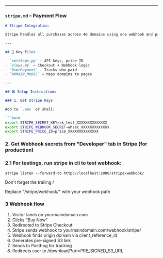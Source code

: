 
---

### `stripe.md` – Payment Flow

```markdown
# Stripe Integration

Stripe handles all purchases across 40 domains using one webhook and price ID.

---

## 🧱 Key Files

- `settings.py` – API keys, price ID
- `views.py` – Checkout + Webhook logic
- `UserPayment` – Tracks who paid
- `DOMAIN_MODEL` – Maps domains to pages

---

## 🛠 Setup Instructions

### 1. Get Stripe Keys

Add to `.env` or shell:

```bash
export STRIPE_SECRET_KEY=sk_test_XXXXXXXXXXXXXX
export STRIPE_WEBHOOK_SECRET=whsec_XXXXXXXXXXXXX
export STRIPE_PRICE_ID=price_XXXXXXXXXXXXXX
```

### 2. Get Webhook secrets from "Developer" tab in Stripe (for production)

### 2.1 For testings, run stripe in cli to test webhook:
```
stripe listen --forward-to http://localhost:8000/stripe/webhook/
```
Don't forget the trailing /

Replace "/stripe/webhook/" with your webhook path

### 3 Webhook flow
1. Visitor lands on yourmaindomain.com  
2. Clicks “Buy Now”  
3. Redirected to Stripe Checkout
4. Stripe sends webhook to yourmaindomain.com/webhook/stripe/
5. Webhook finds origin domain via client_reference_id
6. Generates pre-signed S3 link
7. Sends to Posthog for tracking
8. Redirects user to /download/?url=PRE_SIGNED_S3_URL